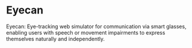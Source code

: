 # Eyecan
Eyecan: Eye-tracking web simulator for communication via smart glasses, enabling users with speech or movement impairments to express themselves naturally and independently.
